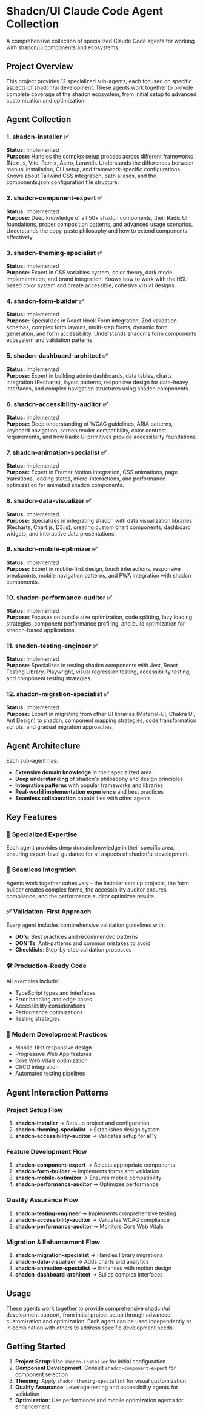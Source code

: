 # Shadcn/UI Claude Code Agent Collection

A comprehensive collection of specialized Claude Code agents for working with shadcn/ui components and ecosystems.

## Project Overview

This project provides 12 specialized sub-agents, each focused on specific aspects of shadcn/ui development. These agents work together to provide complete coverage of the shadcn ecosystem, from initial setup to advanced customization and optimization.

## Agent Collection

### 1. shadcn-installer ✅
**Status:** Implemented  
**Purpose:** Handles the complex setup process across different frameworks (Next.js, Vite, Remix, Astro, Laravel). Understands the differences between manual installation, CLI setup, and framework-specific configurations. Knows about Tailwind CSS integration, path aliases, and the components.json configuration file structure.

### 2. shadcn-component-expert ✅
**Status:** Implemented  
**Purpose:** Deep knowledge of all 50+ shadcn components, their Radix UI foundations, proper composition patterns, and advanced usage scenarios. Understands the copy-paste philosophy and how to extend components effectively.

### 3. shadcn-theming-specialist ✅
**Status:** Implemented  
**Purpose:** Expert in CSS variables system, color theory, dark mode implementation, and brand integration. Knows how to work with the HSL-based color system and create accessible, cohesive visual designs.

### 4. shadcn-form-builder ✅
**Status:** Implemented  
**Purpose:** Specializes in React Hook Form integration, Zod validation schemas, complex form layouts, multi-step forms, dynamic form generation, and form accessibility. Understands shadcn's form components ecosystem and validation patterns.

### 5. shadcn-dashboard-architect ✅
**Status:** Implemented  
**Purpose:** Expert in building admin dashboards, data tables, charts integration (Recharts), layout patterns, responsive design for data-heavy interfaces, and complex navigation structures using shadcn components.

### 6. shadcn-accessibility-auditor ✅
**Status:** Implemented  
**Purpose:** Deep understanding of WCAG guidelines, ARIA patterns, keyboard navigation, screen reader compatibility, color contrast requirements, and how Radix UI primitives provide accessibility foundations.

### 7. shadcn-animation-specialist ✅
**Status:** Implemented  
**Purpose:** Expert in Framer Motion integration, CSS animations, page transitions, loading states, micro-interactions, and performance optimization for animated shadcn components.

### 8. shadcn-data-visualizer ✅
**Status:** Implemented  
**Purpose:** Specializes in integrating shadcn with data visualization libraries (Recharts, Chart.js, D3.js), creating custom chart components, dashboard widgets, and interactive data presentations.

### 9. shadcn-mobile-optimizer ✅
**Status:** Implemented  
**Purpose:** Expert in mobile-first design, touch interactions, responsive breakpoints, mobile navigation patterns, and PWA integration with shadcn components.

### 10. shadcn-performance-auditor ✅
**Status:** Implemented  
**Purpose:** Focuses on bundle size optimization, code splitting, lazy loading strategies, component performance profiling, and build optimization for shadcn-based applications.

### 11. shadcn-testing-engineer ✅
**Status:** Implemented  
**Purpose:** Specializes in testing shadcn components with Jest, React Testing Library, Playwright, visual regression testing, accessibility testing, and component testing strategies.

### 12. shadcn-migration-specialist ✅
**Status:** Implemented  
**Purpose:** Expert in migrating from other UI libraries (Material-UI, Chakra UI, Ant Design) to shadcn, component mapping strategies, code transformation scripts, and gradual migration approaches.

## Agent Architecture

Each sub-agent has:
- **Extensive domain knowledge** in their specialized area
- **Deep understanding** of shadcn's philosophy and design principles
- **Integration patterns** with popular frameworks and libraries
- **Real-world implementation experience** and best practices
- **Seamless collaboration** capabilities with other agents

## Key Features

### 🎯 **Specialized Expertise**
Each agent provides deep domain knowledge in their specific area, ensuring expert-level guidance for all aspects of shadcn/ui development.

### 🔄 **Seamless Integration**
Agents work together cohesively - the installer sets up projects, the form builder creates complex forms, the accessibility auditor ensures compliance, and the performance auditor optimizes results.

### ✅ **Validation-First Approach**
Every agent includes comprehensive validation guidelines with:
- **DO's**: Best practices and recommended patterns
- **DON'Ts**: Anti-patterns and common mistakes to avoid
- **Checklists**: Step-by-step validation processes

### 🛠️ **Production-Ready Code**
All examples include:
- TypeScript types and interfaces
- Error handling and edge cases
- Accessibility considerations
- Performance optimizations
- Testing strategies

### 📱 **Modern Development Practices**
- Mobile-first responsive design
- Progressive Web App features
- Core Web Vitals optimization
- CI/CD integration
- Automated testing pipelines

## Agent Interaction Patterns

### **Project Setup Flow**
1. **shadcn-installer** → Sets up project and configuration
2. **shadcn-theming-specialist** → Establishes design system
3. **shadcn-accessibility-auditor** → Validates setup for a11y

### **Feature Development Flow**
1. **shadcn-component-expert** → Selects appropriate components
2. **shadcn-form-builder** → Implements forms and validation
3. **shadcn-mobile-optimizer** → Ensures mobile compatibility
4. **shadcn-performance-auditor** → Optimizes performance

### **Quality Assurance Flow**
1. **shadcn-testing-engineer** → Implements comprehensive testing
2. **shadcn-accessibility-auditor** → Validates WCAG compliance
3. **shadcn-performance-auditor** → Monitors Core Web Vitals

### **Migration & Enhancement Flow**
1. **shadcn-migration-specialist** → Handles library migrations
2. **shadcn-data-visualizer** → Adds charts and analytics
3. **shadcn-animation-specialist** → Enhances with motion design
4. **shadcn-dashboard-architect** → Builds complex interfaces

## Usage

These agents work together to provide comprehensive shadcn/ui development support, from initial project setup through advanced customization and optimization. Each agent can be used independently or in combination with others to address specific development needs.

## Getting Started

1. **Project Setup**: Use `shadcn-installer` for initial configuration
2. **Component Development**: Consult `shadcn-component-expert` for component selection
3. **Theming**: Apply `shadcn-theming-specialist` for visual customization
4. **Quality Assurance**: Leverage testing and accessibility agents for validation
5. **Optimization**: Use performance and mobile optimization agents for enhancement
